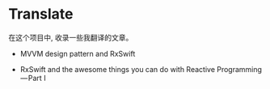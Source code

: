 # Translate

在这个项目中, 收录一些我翻译的文章。




* MVVM design pattern and RxSwift

* RxSwift and the awesome things you can do with Reactive Programming — Part I

